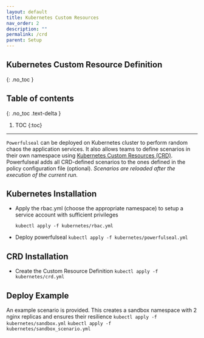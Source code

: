 ```yaml
---
layout: default
title: Kubernetes Custom Resources
nav_order: 2
description: ""
permalink: /crd
parent: Setup
---
```


## Kubernetes Custom Resource Definition
{: .no_toc }

## Table of contents
{: .no_toc .text-delta }

1. TOC
{:toc}

---

`Powerfulseal` can be deployed on Kubernetes cluster to perform random chaos the application services.
It also allows teams to define scenarios in their own namespace using [Kubernetes Custom Resources (CRD)](https://kubernetes.io/docs/concepts/extend-kubernetes/api-extension/custom-resources/).
Powerfulseal adds all CRD-defined scenarios to the ones defined in the policy configuration file (optional).
*Scenarios are reloaded after the execution of the current run.*

## Kubernetes Installation

- Apply the rbac.yml (choose the appropriate namespace) to setup a service account with sufficient privileges

  `kubectl apply -f kubernetes/rbac.yml`

- Deploy powerfulseal
  `kubectl apply -f kubernetes/powerfulseal.yml`

## CRD Installation

- Create the Custom Resource Definition
    `kubectl apply -f kubernetes/crd.yml`

## Deploy Example

An example scenario is provided. This creates a sandbox namespace with 2 nginx replicas and ensures their resilience
    `kubectl apply -f kubernetes/sandbox.yml`
    `kubectl apply -f kubernetes/sandbox_scenario.yml`
